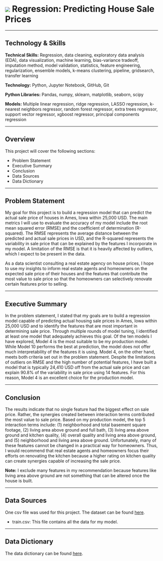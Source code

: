 # ![](https://ga-dash.s3.amazonaws.com/production/assets/logo-9f88ae6c9c3871690e33280fcf557f33.png) Regression: Predicting House Sale Prices

---

## Technology & Skills

**Technical Skills:** Regression, data cleaning, exploratory data analysis (EDA), data visualization, machine learning, bias-variance tradeoff, imputation method, model validation, statistics, feature engineering, regularization, ensemble models, k-means clustering, pipeline, gridsearch, transfer learning

**Technology:** Python, Jupyter Notebook, GitHub, Git

**Python Libraries:** Pandas, numpy, sklearn, matplotlib, seaborn, scipy

**Models:** Multiple linear regression, ridge regression, LASSO regression, k-nearest neighbors regressor, random forest regressor, extra trees regressor, support vector regressor, xgboost regressor, principal components regression

---

## Overview

This project will cover the following sections:

- Problem Statement
- Executive Summary
- Conclusion
- Data Sources
- Data Dictionary

---

## Problem Statement

My goal for this project is to build a regression model that can predict the actual sale price of houses in Ames, Iowa within 25,000 USD. The main metrics I will use to evaluate the accuracy of my model include the root mean squared error (RMSE) and the coefficient of determination (R-squared). The RMSE represents the average distance between the predicted and actual sale prices in USD, and the R-squared represents the variability in sale price that can be explained by the features I incorporate in my model. A limitation of the RMSE is that it is heavily affected by outliers, which I expect to be present in the data.

As a data scientist consulting a real estate agency on house prices, I hope to use my insights to inform real estate agents and homeowners on the expected sale price of their houses and the features that contribute the most value to sale price so that the homeowners can selectively renovate certain features prior to selling.

---

## Executive Summary

In the problem statement, I stated that my goals are to build a regression model capable of predicting actual housing sale prices in Ames, Iowa within 25,000 USD and to identify the features that are most important in determining sale price. Through multiple rounds of model tuning, I identified at least one model that adequately achieves this goal. Of the ten models I have explored, Model 4 is the most suitable to be my production model. While Model 10 performs the best at prediction, the model does not offer much interpretability of the features it is using. Model 4, on the other hand, meets both criteria set out in the problem statement. Despite the limitations of outliers on RMSE and the high number of potential features, I have built a model that is typically 24,410 USD off from the actual sale price and can explain 90.8% of the variability in sale price using 14 features. For this reason, Model 4 is an excellent choice for the production model.

---

## Conclusion

The results indicate that no single feature had the biggest effect on sale price. Rather, the synergies created between interaction terms contributed the most value to sale price. Based on my production model, the top 5 interaction terms include: (1) neighborhood and total basement square footage, (2) living area above ground and full bath, (3) living area above ground and kitchen quality, (4) overall quality and living area above ground, and (5) neighborhood and living area above ground. Unfortunately, many of these features cannot be changed in a practical way for homeowners. Thus, I would recommend that real estate agents and homeowners focus their efforts on renovating the kitchen because a higher rating on kitchen quality can create synergies capable of increasing the sale price.

**Note:** I exclude many features in my recommendation because features like living area above ground are not something that can be altered once the house is built.

---

## Data Sources

One csv file was used for this project. The dataset can be found [here](https://www.kaggle.com/c/dsir-lancelot-project-2-regression-challenge/data).
- train.csv: This file contains all the data for my model.

---

## Data Dictionary

The data dictionary can be found [here](https://www.kaggle.com/c/dsir-lancelot-project-2-regression-challenge/data).
